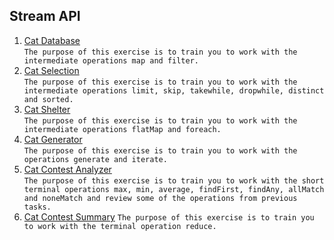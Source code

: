 ## Stream API
1. [Cat Database](https://github.com/pp8a/Professional_Java_SE_Development/tree/main/Stream%20API/cat-database) <br/> ```The purpose of this exercise is to train you to work with the intermediate operations map and filter.```
2. [Cat Selection](https://github.com/pp8a/Professional_Java_SE_Development/tree/main/Stream%20API/cat-selection)<br/> ```The purpose of this exercise is to train you to work with the intermediate operations limit, skip, takewhile, dropwhile, distinct and sorted.```
3. [Cat Shelter](https://github.com/pp8a/Professional_Java_SE_Development/tree/main/Stream%20API/cat-shelter) <br/> ```The purpose of this exercise is to train you to work with the intermediate operations flatMap and foreach.```
4. [Cat Generator](https://github.com/pp8a/Professional_Java_SE_Development/tree/main/Stream%20API/cat-generator) <br/> ```The purpose of this exercise is to train you to work with the operations generate and iterate.```
5. [Cat Contest Analyzer](https://github.com/pp8a/Professional_Java_SE_Development/tree/main/Stream%20API/cat-contest-analyzer) <br/> ```The purpose of this exercise is to train you to work with the short terminal operations max, min, average, findFirst, findAny, allMatch and noneMatch and review some of the operations from previous tasks.```
6. [Cat Contest Summary](https://github.com/pp8a/Professional_Java_SE_Development/tree/main/Stream%20API/cat-contest-summary) ```The purpose of this exercise is to train you to work with the terminal operation reduce.```
